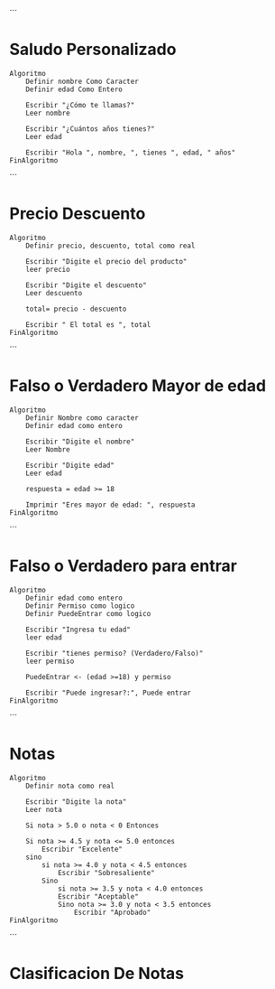 ´´´
# Saludo Personalizado

    Algoritmo 
        Definir nombre Como Caracter
        Definir edad Como Entero

        Escribir "¿Cómo te llamas?"
        Leer nombre

        Escribir "¿Cuántos años tienes?"
        Leer edad

        Escribir "Hola ", nombre, ", tienes ", edad, " años"
    FinAlgoritmo
´´´
# Precio Descuento
    Algoritmo 
        Definir precio, descuento, total como real

        Escribir "Digite el precio del producto"
        leer precio

        Escribir "Digite el descuento"
        Leer descuento
        
        total= precio - descuento

        Escribir " El total es ", total
    FinAlgoritmo

´´´
# Falso o Verdadero Mayor de edad
    Algoritmo
        Definir Nombre como caracter
        Definir edad como entero

        Escribir "Digite el nombre"
        Leer Nombre

        Escribir "Digite edad"
        Leer edad

        respuesta = edad >= 18

        Imprimir "Eres mayor de edad: ", respuesta
    FinAlgoritmo
´´´
# Falso o Verdadero para entrar
    Algoritmo
        Definir edad como entero
        Definir Permiso como logico
        Definir PuedeEntrar como logico

        Escribir "Ingresa tu edad"
        leer edad

        Escribir "tienes permiso? (Verdadero/Falso)"
        leer permiso

        PuedeEntrar <- (edad >=18) y permiso

        Escribir "Puede ingresar?:", Puede entrar
    FinAlgoritmo
´´´
# Notas
    Algoritmo
        Definir nota como real

        Escribir "Digite la nota"
        Leer nota

        Si nota > 5.0 o nota < 0 Entonces

        Si nota >= 4.5 y nota <= 5.0 entonces
            Escribir "Excelente"
        sino
            si nota >= 4.0 y nota < 4.5 entonces
                Escribir "Sobresaliente"
            Sino
                si nota >= 3.5 y nota < 4.0 entonces
                Escribir "Aceptable"
                Sino nota >= 3.0 y nota < 3.5 entonces
                    Escribir "Aprobado" 
    FinAlgoritmo
´´´
# Clasificacion De Notas


